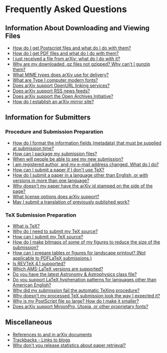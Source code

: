 # Frequently Asked Questions

## Information About Downloading and Viewing Files

  - [How do I get Postscript files and what do I do with
    them?](../../help/ps.md)
  - [How do I get PDF files and what do I do with them?](../../help/pdf.md)
  - [I just received a file from arXiv; what do I do with
    it?](../../help/unpack.md)
  - [Why are my downloaded .gz files not gzipped? Why can't I gunzip
    them?](browsergunzip.md)
  - [What MIME types does arXiv use for delivery?](../../help/mimetypes.md)
  - [What are Type I computer modern fonts?](../../help/pscm.md)
  - [Does arXiv support OpenURL linking services?](../../help/openurl.md)
  - [Does arXiv support RSS news feeds?](../../help/rss.md)
  - [Does arXiv support the Open Archives Initiative?](../../help/oa/index.md)
  - [How do I establish an arXiv mirror site?](cache.md)

## Information for Submitters

### Procedure and Submission Preparation

  - [How do I format the information fields (metadata) that must be
    supplied at submission time?](../../help/prep.md)
  - [How can I package my submission files?](../../help/tar.md)
  - [When will people be able to see my new
    submission?](../../help/availability.md)
  - [I am registered author, and my e-mail address changed. What do I
    do?](../../help/registerhelp.md#emailchange)
  - [How can I submit a paper if I don't use TeX?](../../help/otherformats.md)
  - [How do I submit a paper in a language other than English, or with
    versions in more than one language?](multilang.md)
  - [Why doesn't my paper have the arXiv id stamped on the side of the
    page?](whynostamp.md)
  - [What license options does arXiv support?](../../help/license/index.md)
  - [May I submit a translation of previously published
    work?](../../help/translations.md)

<span id="tex"></span>

### TeX Submission Preparation

  - [What is TeX?](../../help/tex.md)
  - [Why do I need to submit my TeX source?](whytex.md)
  - [How can I submit my TeX source?](../../help/submit_tex.md)
  - [How do I make bitmaps of some of my figures to reduce the size of
    the submission?](../../help/bitmap/index.md)
  - [How can I prepare tables or figures for landscape printout? (Not
    applicable to PDFLaTeX submissions.)](landscape.md)
  - [Is REVTeX 4.1 supported?](revtex.md)
  - [Which AMS-LaTeX versions are supported?](amslatex2000.md)
  - [Do you have the latest Astronomy & Astrophysics class
    file?](aaclass.md)
  - [Do you support LaTeX hyphenation patterns for languages other than
    American English?](texhyphenation.md)
  - [Why did my submission fail the automatic TeXing
    procedure?](mistakes.md)
  - [Why doesn't my processed TeX submission look the way I expected
    it?](texprobs.md)
  - [Why is my PostScript file so large? How do I make it
    smaller?](psjunk.md)
  - [Does arXiv support MinionPro, Utopia, or other proprietary
    fonts?](freefonts.md)

## Miscellaneous

  - [References to and in arXiv documents](references.md)
  - [Trackbacks - Links to blogs](../../help/trackback.md)
  - [Why don't you release statistics about paper
    retrieval?](statfaq.md)

